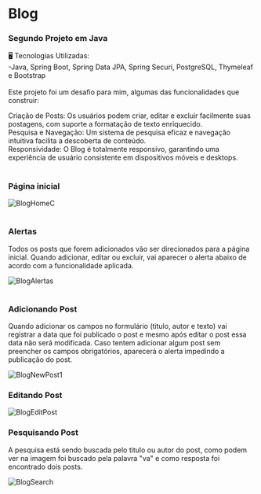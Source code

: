 # Blog
### Segundo Projeto em Java
🖥️ Tecnologias Utilizadas:<br>
-Java, Spring Boot, Spring Data JPA, Spring Securi, PostgreSQL, Thymeleaf e Bootstrap<br><br>
Este projeto foi um desafio para mim, algumas das funcionalidades que construir:<br>

Criação de Posts: Os usuários podem criar, editar e excluir facilmente suas postagens, com suporte a formatação de texto enriquecido.<br>
Pesquisa e Navegação: Um sistema de pesquisa eficaz e navegação intuitiva facilita a descoberta de conteúdo.<br>
Responsividade: O Blog é totalmente responsivo, garantindo uma experiência de usuário consistente em dispositivos móveis e desktops.
#
### Página inicial
![BlogHomeC](https://github.com/Wrasprodigio/blog/assets/132852135/d610ffc7-6029-47cb-8bb3-6335af8166fb)

#
### Alertas
Todos os posts que forem adicionados vão ser direcionados para a página inicial. Quando adicionar, editar ou excluir, vai aparecer o alerta abaixo de acordo com a funcionalidade aplicada.

![BlogAlertas](https://github.com/Wrasprodigio/blog/assets/132852135/9731edbf-6e57-4938-9be9-df64a1a1bfe9)
#

### Adicionando Post
Quando adicionar os campos no formulário (titulo, autor e texto) vai registrar a data que foi publicado o post e mesmo após editar o post essa data não será modificada.
Caso tentem adicionar algum post sem preencher os campos obrigatórios, aparecerá o alerta impedindo a publicação do post.

![BlogNewPost1](https://github.com/Wrasprodigio/blog/assets/132852135/b454d501-9e6a-4ae3-9ac0-1c78db603fd6)


### Editando Post

![BlogEditPost](https://github.com/Wrasprodigio/blog/assets/132852135/eeb3e227-cc15-42f5-bac9-b4794282d471)


### Pesquisando Post
A pesquisa está sendo buscada pelo titulo ou autor do post, como podem ver na imagem foi buscado pela palavra "va" e como resposta foi encontrado dois posts.

![BlogSearch](https://github.com/Wrasprodigio/blog/assets/132852135/f4d70c8f-8041-41d9-ad93-2561ac856062)
#
